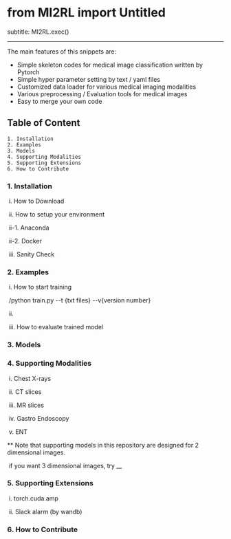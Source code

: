 # from MI2RL import Untitled

subtitle: MI2RL.exec()

---

The main features of this snippets are:

- Simple skeleton codes for medical image classification written by Pytorch
- Simple hyper parameter setting by text / yaml files
- Customized data loader for various medical imaging modalities
- Various preprocessing / Evaluation tools for medical images
- Easy to merge your own code 

## Table of Content

	1. Installation
 	2. Examples
 	3. Models
 	4. Supporting Modalities
 	5. Supporting Extensions
 	6. How to Contribute

### 1. Installation

​	i. How to Download

​	ii. How to setup your environment

​		ii-1. Anaconda

​		ii-2. Docker

​	iii. Sanity Check

### 2. Examples

​	i. How to start training

​		/python train.py --t {txt files} --v{version number}

​	ii. 

​	iii. How to evaluate trained model 

### 3. Models

### 4. Supporting Modalities

​	i. Chest X-rays

​	ii. CT slices

​	iii. MR slices

​	iv. Gastro Endoscopy

​	v. ENT 

** Note that supporting models in this repository are designed for 2 dimensional images.

​	if you want 3 dimensional images, try __

### 5. Supporting Extensions

​	i. torch.cuda.amp

​	ii. Slack alarm (by wandb)

### 6. How to Contribute 









